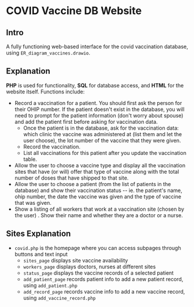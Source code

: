 # COVID Vaccine DB Website
## Intro
A fully functioning web-based interface for the covid vaccination database, using `ER_diagram_vaccines.drawio`.

## Explanation
**PHP** is used for functionality, **SQL** for database access, and **HTML** for the website itself. Functions include:

- Record a vaccination for a patient.  You should first ask the person for their OHIP number.  If the patient doesn't exist in the database, you will need to prompt for the patient information (don't worry about spouse) and add the patient first before asking for vaccination data. 
  - Once the patient is in the database, ask for the vaccination data: which clinic the vaccine was administered at (list them and let the user choose), the lot number of the vaccine that they were given.
  - Record the vaccination.
  - List all vaccinations for this patient after you update the vaccination table.
- Allow the user to choose a vaccine type and display all the vaccination sites that have (or will) offer that type of vaccine along with the total number of doses that have shipped to that site.
- Allow the user to choose a patient (from the list of patients in the database) and show their vaccination status -- ie. the patient's name, ohip number, the date the vaccine was given and the type of vaccine that was given.
- Show a listing of all workers that work at a vaccination site (chosen by the user) .  Show their name and whether they are a doctor or a nurse.

## Sites Explanation
- `covid.php` is the homepage where you can access subpages through buttons and text input
  - `sites_page` displays site vaccine availability
  - `workers_page` displays doctors, nurses at different sites
  - `status_page` displays the vaccine records of a selected patient
  - `add_patient_page` records patient info to add a new patient record, using `add_patient.php`
  - `add_record_page` records vaccine info to add a new vaccine record, using `add_vaccine_record.php`
